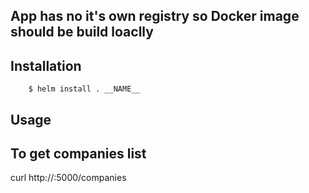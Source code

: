 ## App has no it's own registry so Docker image should be build loaclly

## Installation

```
    $ helm install . __NAME__
```

## Usage
## To get companies list

curl http://<IP>:5000/companies
